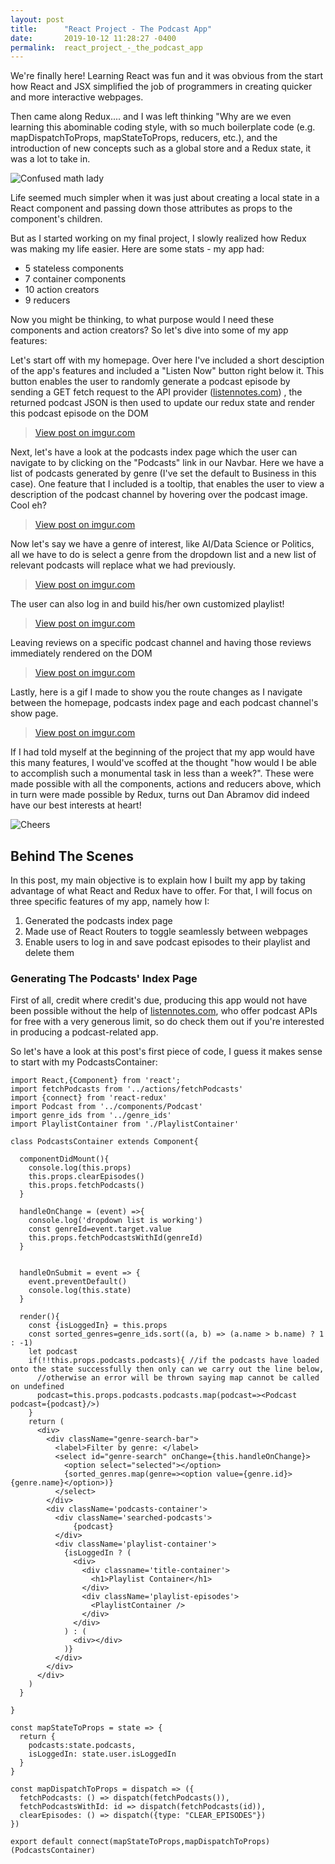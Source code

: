 ```yaml
---
layout: post
title:      "React Project - The Podcast App"
date:       2019-10-12 11:28:27 -0400
permalink:  react_project_-_the_podcast_app
---
```



We're finally here! Learning React was fun and it was obvious from the start how React and JSX simplified the job of programmers in creating quicker and more interactive webpages. 

Then came along Redux.... and I was left thinking "Why are we even learning this abominable coding style, with so much boilerplate code (e.g. mapDispatchToProps, mapStateToProps, reducers, etc.), and the introduction of new concepts such as a global store and a Redux state, it was a lot to take in. 

![Confused math lady](https://i.imgflip.com/1c81c1.jpg)

Life seemed much simpler when it was just about creating a local state in a React component and passing down those attributes as props to the component's children.

But as I started working on my final project, I slowly realized how Redux was making my life easier. Here are some stats - my app had: 

* 5 stateless components
* 7 container components
* 10 action creators
* 9 reducers

Now you might be thinking, to what purpose would I need these components and action creators? So let's dive into some of my app features:


Let's start off with my homepage. Over here I've included a short desciption of the app's features and included a "Listen Now" button right below it. This button enables the user to randomly generate a podcast episode by sending a GET fetch request to the API provider ([listennotes.com](https://www.listennotes.com/)) , the returned podcast JSON is then used to update our redux state and render this podcast episode on the DOM

<blockquote class="imgur-embed-pub" lang="en" data-id="zl97ElX"><a href="//imgur.com/zl97ElX">View post on imgur.com</a></blockquote><script async src="//s.imgur.com/min/embed.js" charset="utf-8"></script>

Next, let's have a look at the podcasts index page which the user can navigate to by clicking on the "Podcasts" link in our Navbar. Here we have a list of podcasts generated by genre (I've set the default to Business in this case). One feature that I included is a tooltip, that enables the user to view a description of the podcast channel by hovering over the podcast image. Cool eh? 

<blockquote class="imgur-embed-pub" lang="en" data-id="uYkYnEN"><a href="//imgur.com/uYkYnEN">View post on imgur.com</a></blockquote><script async src="//s.imgur.com/min/embed.js" charset="utf-8"></script>

Now let's say we have a genre of interest, like AI/Data Science or Politics, all we have to do is select a genre from the dropdown list and a new list of relevant podcasts will replace what we had previously. 

<blockquote class="imgur-embed-pub" lang="en" data-id="B4WAzFv"><a href="//imgur.com/B4WAzFv">View post on imgur.com</a></blockquote><script async src="//s.imgur.com/min/embed.js" charset="utf-8"></script>

The user can also log in and build his/her own customized playlist! 

<blockquote class="imgur-embed-pub" lang="en" data-id="KLxhkmF"><a href="//imgur.com/KLxhkmF">View post on imgur.com</a></blockquote><script async src="//s.imgur.com/min/embed.js" charset="utf-8"></script>

Leaving reviews on a specific podcast channel and having those reviews immediately rendered on the DOM

<blockquote class="imgur-embed-pub" lang="en" data-id="swWfcjc"><a href="//imgur.com/swWfcjc">View post on imgur.com</a></blockquote><script async src="//s.imgur.com/min/embed.js" charset="utf-8"></script>

Lastly, here is a gif I made to show you the route changes as I navigate between the homepage, podcasts index page and each podcast channel's show page. 

<blockquote class="imgur-embed-pub" lang="en" data-id="oot6Zdt"><a href="//imgur.com/oot6Zdt">View post on imgur.com</a></blockquote><script async src="//s.imgur.com/min/embed.js" charset="utf-8"></script>


If I had told myself at the beginning of the project that my app would have this many features, I would've scoffed at the thought "how would I be able to accomplish such a monumental task in less than a week?". These were made possible with all the components, actions and reducers above, which in turn were made possible by Redux, turns out Dan Abramov did indeed have our best interests at heart! 

![Cheers](https://www.meme-arsenal.com/memes/5734ed7a96165f46fb5559ebfac03c50.jpg)


## Behind The Scenes
In this post, my main objective is to explain how I built my app by taking advantage of what React and Redux have to offer. For that, I will focus on three specific features of my app, namely how I: 

1. Generated the podcasts index page 
2. Made use of React Routers to toggle seamlessly between webpages 
3. Enable users to log in and save podcast episodes to their playlist and delete them

### Generating The Podcasts' Index Page
First of all, credit where credit's due, producing this app would not have been possible without the help of [listennotes.com](https://www.listennotes.com/), who offer podcast APIs for free with a very generous limit, so do check them out if you're interested in producing a podcast-related app. 

So let's have a look at this post's first piece of code, I guess it makes sense to start with my PodcastsContainer:

```
import React,{Component} from 'react';
import fetchPodcasts from '../actions/fetchPodcasts'
import {connect} from 'react-redux'
import Podcast from '../components/Podcast'
import genre_ids from '../genre_ids'
import PlaylistContainer from './PlaylistContainer'

class PodcastsContainer extends Component{

  componentDidMount(){
    console.log(this.props)
    this.props.clearEpisodes()
    this.props.fetchPodcasts()
  }

  handleOnChange = (event) =>{
    console.log('dropdown list is working')
    const genreId=event.target.value
    this.props.fetchPodcastsWithId(genreId)
  }


  handleOnSubmit = event => {
    event.preventDefault()
    console.log(this.state)
  }

  render(){
    const {isLoggedIn} = this.props
    const sorted_genres=genre_ids.sort((a, b) => (a.name > b.name) ? 1 : -1)
    let podcast
    if(!!this.props.podcasts.podcasts){ //if the podcasts have loaded onto the state successfully then only can we carry out the line below,
      //otherwise an error will be thrown saying map cannot be called on undefined
      podcast=this.props.podcasts.podcasts.map(podcast=><Podcast podcast={podcast}/>)
    }
    return (
      <div>
        <div className="genre-search-bar">
          <label>Filter by genre: </label>
          <select id="genre-search" onChange={this.handleOnChange}>
            <option select="selected"></option>
            {sorted_genres.map(genre=><option value={genre.id}>{genre.name}</option>)}
          </select>
        </div>
        <div className='podcasts-container'>
          <div className='searched-podcasts'>
              {podcast}
          </div>
          <div className='playlist-container'>
            {isLoggedIn ? (
              <div>
                <div classname='title-container'>
                  <h1>Playlist Container</h1>
                </div>
                <div className='playlist-episodes'>
                  <PlaylistContainer />
                </div>
              </div>
            ) : (
              <div></div>
            )}
          </div>
        </div>
      </div>
    )
  }

}

const mapStateToProps = state => {
  return {
    podcasts:state.podcasts,
    isLoggedIn: state.user.isLoggedIn
  }
}

const mapDispatchToProps = dispatch => ({
  fetchPodcasts: () => dispatch(fetchPodcasts()),
  fetchPodcastsWithId: id => dispatch(fetchPodcasts(id)),
  clearEpisodes: () => dispatch({type: "CLEAR_EPISODES"})
})

export default connect(mapStateToProps,mapDispatchToProps)(PodcastsContainer)

```







